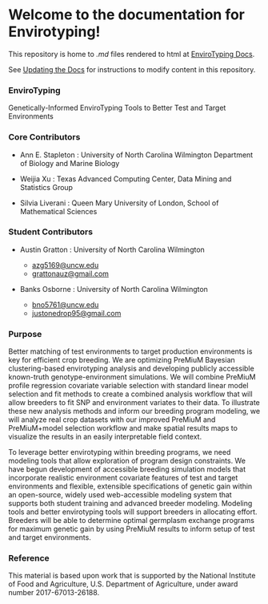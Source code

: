# Welcome to the documentation for Envirotyping!

This repository is home to _.md_ files rendered to html at [EnviroTyping Docs](http://envirotyping.readthedocs.io/en/latest/).

See [Updating the Docs](/updating/) for instructions to modify content in this repository.


### EnviroTyping

Genetically-Informed EnviroTyping Tools to Better Test and Target Environments

### Core Contributors

- Ann E. Stapleton : University of North Carolina Wilmington Department of Biology and Marine Biology

- Weijia Xu : Texas Advanced Computing Center, Data Mining and Statistics Group

- Silvia Liverani : Queen Mary University of London, School of Mathematical Sciences

### Student Contributors

* Austin Gratton : University of North Carolina Wilmington
    - azg5169@uncw.edu
    - grattonauz@gmail.com

* Banks Osborne :  University of North Carolina Wilmington
    - bno5761@uncw.edu
    - justonedrop95@gmail.com

### Purpose

Better matching of test environments to target production environments is key for efficient crop breeding. We are optimizing PreMiuM Bayesian clustering-based envirotyping analysis and developing publicly accessible known-truth genotype-environment simulations. We will combine PreMiuM profile regression covariate variable selection with standard linear model selection and fit methods to create a combined analysis workflow that will allow breeders to fit SNP and environment variates to their data. To illustrate these new analysis methods and inform our breeding program modeling, we will analyze real crop datasets with our improved PreMiuM and PreMiuM+model selection workflow and make spatial results maps to visualize the results in an easily interpretable field context.

To leverage better envirotyping within breeding programs, we need modeling tools that allow exploration of program design constraints. We have begun development of accessible breeding simulation models that incorporate realistic environment covariate features of test and target environments and flexible, extensible specifications of genetic gain within an open-source, widely used web-accessible modeling system that supports both student training and advanced breeder modeling. Modeling tools and better envirotyping tools will support breeders in allocating effort. Breeders will be able to determine optimal germplasm exchange programs for maximum genetic gain by using PreMiuM results to inform setup of test and target environments.


### Reference

This material is based upon work that is supported by the National Institute of Food and Agriculture, U.S. Department of Agriculture, under award number 2017-67013-26188.
